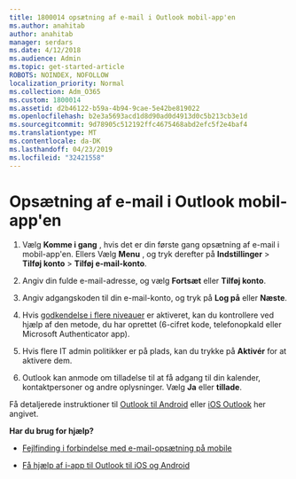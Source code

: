 ```yaml
---
title: 1800014 opsætning af e-mail i Outlook mobil-app'en
ms.author: anahitab
author: anahitab
manager: serdars
ms.date: 4/12/2018
ms.audience: Admin
ms.topic: get-started-article
ROBOTS: NOINDEX, NOFOLLOW
localization_priority: Normal
ms.collection: Adm_O365
ms.custom: 1800014
ms.assetid: d2b46122-b59a-4b94-9cae-5e42be819022
ms.openlocfilehash: b2e3a5693acd1d8d90ad0d4913d0c5b213cb3e1d
ms.sourcegitcommit: 9d78905c512192ffc4675468abd2efc5f2e4baf4
ms.translationtype: MT
ms.contentlocale: da-DK
ms.lasthandoff: 04/23/2019
ms.locfileid: "32421558"
---
```

# <a name="set-up-email-in-the-outlook-mobile-app"></a>Opsætning af e-mail i Outlook mobil-app'en

1. Vælg **Komme i gang** , hvis det er din første gang opsætning af e-mail i mobil-app'en. Ellers Vælg **Menu** , og tryk derefter på **Indstillinger** \> **Tilføj konto** \> **Tilføj e-mail-konto**. 
    
2. Angiv din fulde e-mail-adresse, og vælg **Fortsæt** eller **Tilføj konto**.
    
3. Angiv adgangskoden til din e-mail-konto, og tryk på **Log på** eller **Næste**. 
    
4. Hvis [godkendelse i flere niveauer](https://support.office.com/article/8f0454b2-f51a-4d9c-bcde-2c48e41621c6.aspx) er aktiveret, kan du kontrollere ved hjælp af den metode, du har oprettet (6-cifret kode, telefonopkald eller Microsoft Authenticator app). 
    
5. Hvis flere IT admin politikker er på plads, kan du trykke på **Aktivér** for at aktivere dem. 
    
6. Outlook kan anmode om tilladelse til at få adgang til din kalender, kontaktpersoner og andre oplysninger. Vælg **Ja** eller **tillade**. 
    
Få detaljerede instruktioner til [Outlook til Android](https://support.office.com/article/886db551-8dfa-4fd5-b835-f8e532091872.aspx) eller [iOS Outlook](https://support.office.com/article/b2de2161-cc1d-49ef-9ef9-81acd1c8e234.aspx) her angivet. 
  
 **Har du brug for hjælp?**
  
- [Fejlfinding i forbindelse med e-mail-opsætning på mobile](https://support.office.com/article/a264ef01-9c88-48fb-9285-7017e4f31f02.aspx)
    
- [Få hjælp af i-app til Outlook til iOS og Android](https://support.office.com/article/218a22d1-9fa5-4889-b689-de1c63493243.aspx#ID0EAABAAA=Contact_Support)
    

